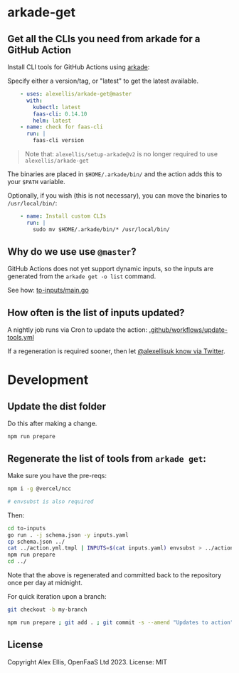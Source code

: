 # arkade-get

## Get all the CLIs you need from arkade for a GitHub Action

Install CLI tools for GitHub Actions using [arkade](https://arkade.dev):

Specify either a version/tag, or "latest" to get the latest available.

```yaml
    - uses: alexellis/arkade-get@master
      with:
        kubectl: latest
        faas-cli: 0.14.10
        helm: latest
    - name: check for faas-cli
      run: |
        faas-cli version
```

> Note that: `alexellis/setup-arkade@v2` is no longer required to use `alexellis/arkade-get`

The binaries are placed in `$HOME/.arkade/bin/` and the action adds this to your `$PATH` variable.

Optionally, if you wish (this is not necessary), you can move the binaries to `/usr/local/bin/`:

```yaml
    - name: Install custom CLIs
      run: |
        sudo mv $HOME/.arkade/bin/* /usr/local/bin/
```

## Why do we use use `@master`?

GitHub Actions does not yet support dynamic inputs, so the inputs are generated from the `arkade get -o list` command.

See how: [to-inputs/main.go](https://github.com/alexellis/arkade-get/blob/master/to-inputs/main.go)

## How often is the list of inputs updated?

A nightly job runs via Cron to update the action: [.github/workflows/update-tools.yml](https://github.com/alexellis/arkade-get/blob/master/.github/workflows/update-tools.yml)

If a regeneration is required sooner, then let [@alexellisuk know via Twitter](https://twitter.com/alexellisuk).

# Development

## Update the dist folder

Do this after making a change.

```
npm run prepare
```

## Regenerate the list of tools from `arkade get`:

Make sure you have the pre-reqs:

```bash
npm i -g @vercel/ncc

# envsubst is also required
```

Then:

```bash
cd to-inputs
go run . -j schema.json -y inputs.yaml
cp schema.json ../
cat ../action.yml.tmpl | INPUTS=$(cat inputs.yaml) envsubst > ../action.yml
npm run prepare
cd ../
```

Note that the above is regenerated and committed back to the repository once per day at midnight.

For quick iteration upon a branch:

```bash
git checkout -b my-branch

npm run prepare ; git add . ; git commit -s --amend "Updates to action" ; git push origin my-branch --force
```

## License

Copyright Alex Ellis, OpenFaaS Ltd 2023. License: MIT
